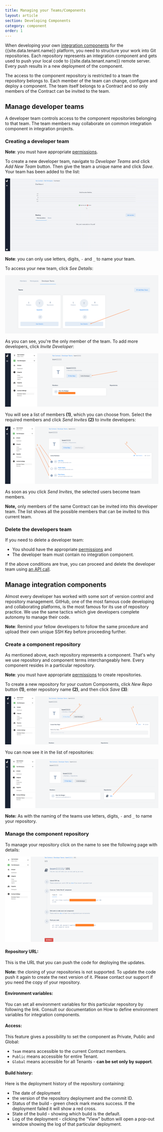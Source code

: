 ```yaml
---
title: Managing your Teams/Components
layout: article
section: Developing Components
category: component
order: 1
---
```


When developing your own [integration components](/getting-started/integration-component) for the {{site.data.tenant.name}} platform, you need to structure your work into Git repositories. Each repository represents an integration component and gets used to push your local code to {{site.data.tenant.name}} remote server. Every push results in a new deployment of the component.

The access to the component repository is restricted to a team the repository belongs to. Each member of the team can change, configure and deploy a component. The team itself belongs to a Contract and so only members of the Contract can be invited to the team.

## Manage developer teams

A developer team controls access to the component repositories belonging to that
team. The team members may collaborate on common integration component in integration projects.

### Creating a developer team

**Note**: you must have appropriate [permissions](managing-user-roles).

To create a new developer team, navigate to *Developer Teams* and click *Add New Team* button. Then give the team a unique name and click *Save*. Your team has been added to the list:

![](/assets/img/developer-guide/team-repo/devteam.gif)

**Note**: you can only use letters, digits, `-` and `_` to name your team.

To access your new team, click *See Details*:

![](/assets/img/developer-guide/team-repo/Screenshot_1.png)

As you can see, you're the only member of the team. To add more developers, click *Invite Developer*:

![](/assets/img/developer-guide/team-repo/Screenshot_2.png)

You will see a list of members **(1)**, which you can choose from. Select the required members and click *Send Invites* **(2)** to invite developers:

![](/assets/img/developer-guide/team-repo/Screenshot_3.png)

As soon as you click *Send Invites*, the selected users become team members.

**Note,** only members of the same Contract can be invited into this developer team. The list shows all the possible members that can be invited to this current team.


### Delete the developers team

If you need to delete a developer team:
*   You should have the appropriate [permissions](managing-user-roles) and
*   The developer team must contain no integration component.

If the above conditions are true, you can proceed and delete the developer team using [an API call]({{site.data.tenant.apiBaseUri}}/v2/docs/#delete-a-team).


## Manage integration components

Almost every developer has worked with some sort of version control and repository
management. GitHub, one of the most famous code developing and collaborating platforms,
is the most famous for its use of repository practice. We use the same tactics which
give developers complete autonomy to manage their code.

**Note**: Remind your fellow developers to follow the same procedure and upload
their own unique SSH Key before proceeding further.

### Create a component repository

As mentioned above, each repository represents a component. That's why we use
repository and component terms interchangeably here. Every component resides in
a particular repository.

**Note**: you must have appropriate [permissions](managing-user-roles) to create repositories.

To create a new repository for your custom Components, click *New Repo* button **(1)**, enter repository name **(2)**, and then click *Save* **(3)**:

![](/assets/img/developer-guide/team-repo/Screenshot_4.png)

You can now see it in the list of repositories:

![](/assets/img/developer-guide/team-repo/Screenshot_5.png)

**Note:** As with the naming of the teams use letters, digits, `-` and `_` to name your repository.


### Manage the component repository

To manage your repository click on the name to see the following page with details:

![](/assets/img/developer-guide/team-repo/Screenshot_6.png)

#### Repository URL:

This is the URL that you can push the code for deploying the updates.

**Note:** the cloning of your repositories is not supported. To update the code
push it again to create the next version of it. Please contact our support if
you need the copy of your repository.

#### Environment variables:

You can set all environment variables for this particular repository by following the link. Consult our documentation on How to define environment variables for integration components.

#### Access:

This feature gives a possibility to set the component as Private, Public and Global:

*   `Team` means accessible to the current Contract members.
*   `Public` means accessible for entire Tenant.
*   `Global` means accessible for all Tenants - **can be set only by support**.

#### Build history:

Here is the deployment history of the repository containing:

*   The date of deployment
*   the version of the repository deployment and the commit ID.
*   Status of the build - green check mark means success. If the deployment failed it will show a red cross.
*   State of the build - showing which build is the default.
*   Log of the deployment - clicking the "View" button will open a pop-out window showing the log of that particular deployment.

